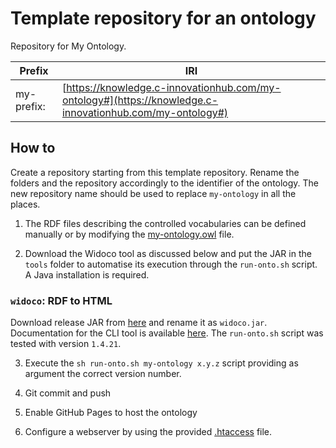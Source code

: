 # Template repository for an ontology

Repository for My Ontology.

| Prefix    | IRI |
| -- | ------- |
| my-prefix:  | [https://knowledge.c-innovationhub.com/my-ontology#](https://knowledge.c-innovationhub.com/my-ontology#)  |

## How to

Create a repository starting from this template repository. Rename the folders and the repository accordingly to the identifier of the ontology. The new repository name should be used to replace `my-ontology` in all the places.

1. The RDF files describing the controlled vocabularies can be defined manually or by modifying the [my-ontology.owl](.my-ontology/my-ontology.owl) file.

2. Download the Widoco tool as discussed below and put the JAR in the `tools` folder to automatise its execution through the `run-onto.sh` script. A Java installation is required.

### `widoco`: RDF to HTML
Download release JAR from [here](https://github.com/dgarijo/Widoco/releases) and rename it as `widoco.jar`. Documentation for the CLI tool is available [here](https://github.com/dgarijo/Widoco#how-to-use-widoco). The `run-onto.sh` script was tested with version `1.4.21`.

3. Execute the `sh run-onto.sh my-ontology x.y.z` script providing as argument the correct version number.

4. Git commit and push

5. Enable GitHub Pages to host the ontology

6. Configure a webserver by using the provided [.htaccess](.my-ontology/.htaccess) file.


